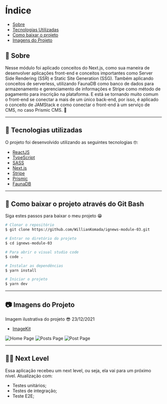 # Índice

- [Sobre](#-sobre)
- [Tecnologias Utilizadas](#-tecnologias-utilizadas)
- [Como baixar o projeto](#-como-baixar-o-projeto)
- [Imagens do Projeto](#-imagens-do-projeto)

## 📝 Sobre

<p>
  Nesse módulo foi aplicado conceitos do Next.js, como sua maneira de desenvolver aplicações front-end e conceitos importantes como Server Side Rendering (SSR) e Static Site Generation (SSG). Também aplicando conceitos de serverless, utilizando FaunaDB como banco de dados para armazenamento e gerenciamento de informações e Stripe como método de pagamento para inscrição na plataforma. E está se tornando muito comum o front-end se conectar a mais de um único back-end, por isso, é aplicado o conceito de JAMStack e como conectar o front-end à um serviço de CMS, no caso Prismic CMS. 🚀
</p>

---

## 🚀 Tecnologias utilizadas

<p>O projeto foi desenvolvido utilizando as seguintes tecnologias 🤓:</p>

- [ReactJS](https://reactjs.org)
- [TypeScript](https://www.typescriptlang.org/)
- [SASS](https://sass-lang.com/)
- [Next.js](https://nextjs.org/)
- [Stripe](https://stripe.com/br)
- [Prismic](https://prismic.io/)
- [FaunaDB](https://fauna.com/)

---

## 📁 Como baixar o projeto através do Git Bash

<p>Siga estes passos para baixar o meu projeto 😁</p>

```bash
# Clonar o repositório
$ git clone https://github.com/WillianKomada/ignews-module-03.git

# Entrar no diretório do projeto
$ cd ignews-module-03

# Para abrir o visual studio code
$ code .

# Instalar as dependências
$ yarn install

# Iniciar o projeto
$ yarn dev
```

---

## 📷 Imagens do Projeto

<p>Imagem ilustrativa do projeto 😎 23/12/2021</p>

- [ImageKit](https://imagekit.io/)

<img src="https://ik.imagekit.io/cucgno2zqys/home_A3GwEOHqY.PNG?updatedAt=1640297686915" alt="Home Page">
<img src="https://ik.imagekit.io/cucgno2zqys/posts_Ay2Yum554Nw.PNG?updatedAt=1640297686647" alt="Posts Page">
<img src="https://ik.imagekit.io/cucgno2zqys/post1_AwR7rnnqK.PNG?updatedAt=1640297852684" alt="Post Page">

---

## 🚀🔥 Next Level

Essa aplicação recebeu um next level, ou seja, ela vai para um próximo nível. Atualização com: 
- Testes unitários;
- Testes de integração;
- Teste E2E;
